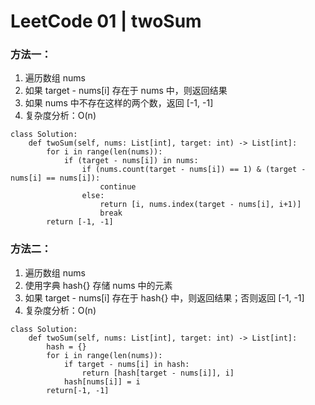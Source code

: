 # LeetCode 01 | twoSum

### 方法一：

1. 遍历数组 nums
2. 如果 target - nums[i] 存在于 nums 中，则返回结果
3. 如果 nums 中不存在这样的两个数，返回 [-1, -1]
4. 复杂度分析：O(n)

```
class Solution:
    def twoSum(self, nums: List[int], target: int) -> List[int]:
        for i in range(len(nums)):
            if (target - nums[i]) in nums:
                if (nums.count(target - nums[i]) == 1) & (target - nums[i] == nums[i]):
                    continue
                else:
                    return [i, nums.index(target - nums[i], i+1)]
                    break
        return [-1, -1]
```



### 方法二：

1. 遍历数组 nums
2. 使用字典 hash{} 存储 nums 中的元素
3. 如果 target - nums[i] 存在于 hash{} 中，则返回结果；否则返回 [-1, -1]
4. 复杂度分析：O(n)

```
class Solution:
    def twoSum(self, nums: List[int], target: int) -> List[int]:
        hash = {}
        for i in range(len(nums)):
            if target - nums[i] in hash:
                return [hash[target - nums[i]], i] 
            hash[nums[i]] = i
        return[-1, -1]
```



